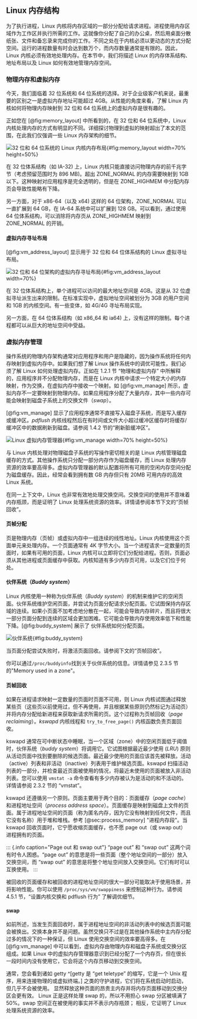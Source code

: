 ## Linux 内存结构
为了执行进程，Linux 内核将内存区域的一部分分配给请求进程。进程使用内存区域作为工作区并执行所需的工作。这就像你分配了自己的办公桌，然后用桌面分散纸张、文件和备忘录来完成你的工作。不同之处在于内核必须以更动态的方式分配空间。运行的进程数量有时会达到数万个，而内存数量通常是有限的。因此，Linux 内核必须有效地处理内存。在本节中，我们将描述 Linux 的内存体系结构、地址布局以及 Linux 如何有效地管理内存空间。

### 物理内存和虚拟内存
今天，我们面临着 32 位系统和 64 位系统的选择。对于企业级客户机来说，最重要的区别之一是虚拟内存地址可能超过 4GB。从性能的角度来看，了解 Linux 内核如何将物理内存映射到 32 位和 64 位系统上的虚拟内存是很有趣的。

正如您在 [@fig:memory_layout] 中所看到的，在 32 位和 64 位系统中，Linux 内核处理内存的方式有明显的不同。详细探讨物理到虚拟的映射超出了本文的范围，在此我们仅强调一些 Linux 内存架构的细节。

![32 位和 64 位系统的 Linux 内核内存布局](images/memory_layout.jpg){#fig:memory_layout width=70% height=50%}

在 32 位体系结构（如 IA-32) 上，Linux 内核只能直接访问物理内存的前千兆字节（考虑预留范围时为 896 MB)。超出 ZONE_NORMAL 的内存需要映射到 1GB 以下。这种映射对应用程序是完全透明的，但是在 ZONE_HIGHMEM 中分配内存页会导致性能略有下降。

另一方面，对于 x86-64（以及 x64) 这样的 64 位架构，ZONE_NORMAL 可以一直扩展到 64 GB，在 IA-64 系统中可以扩展到 128 GB。可以看到，通过使用 64 位体系结构，可以消除将内存页从 ZONE_HIGHMEM 映射到 ZONE_NORMAL 的开销。

#### 虚拟内存寻址布局
[@fig:vm_address_layout] 显示用于 32 位和 64 位体系结构的 Linux 虚拟寻址布局。

![32 位和 64 位架构的虚拟内存寻址布局](images/vm_address_layout.jpg){#fig:vm_address_layout width=70%}

在 32 位体系结构上，单个进程可以访问的最大地址空间是 4GB。这是从 32 位虚拟寻址派生出来的限制。在标准实现中，虚拟地址空间被划分为 3GB 的用户空间和 1GB 的内核空间。有一些变体，如 4G/4G 寻址布局实现。

另一方面，在 64 位体系结构（如 x86_64 和 ia64) 上，没有这样的限制。每个进程都可以从巨大的地址空间中受益。

### 虚拟内存管理
操作系统的物理内存架构通常对应用程序和用户是隐藏的，因为操作系统将任何内存映射到虚拟内存中。如果我们想了解 Linux 操作系统中的调优可能性，我们必须了解 Linux 如何处理虚拟内存。正如在 1.2.1 节 “物理和虚拟内存” 中所解释的，应用程序并不分配物理内存，而是在 Linux 内核中请求一个特定大小的内存映射，作为交换，在虚拟内存中接收一个映射。如 [@fig:vm_manage] 所示，虚拟内存不一定要映射到物理内存。如果应用程序分配了大量内存，其中一些内存可能会映射到磁盘子系统上的交换文件（_swap_）。

[@fig:vm_manage] 显示了应用程序通常不直接写入磁盘子系统，而是写入缓存或缓冲区。_pdflush_ 内核线程然后在有时间或文件大小超过缓冲区缓存时将缓存/缓冲区中的数据刷新到磁盘。请参阅 1.4.2 节的“刷新脏缓冲区”。

![Linux 虚拟内存管理器](images/vm_manage.jpg){#fig:vm_manage width=70% height=50%}

与 Linux 内核处理对物理磁盘子系统的写操作密切相关的是 Linux 内核管理磁盘缓存的方式。其他操作系统只分配一部分内存作为磁盘缓存，而 Linux 处理内存资源的效率要高得多。虚拟内存管理器的默认配置将所有可用的空闲内存空间分配为磁盘缓存。因此，经常会看到拥有数 GB 内存但只有 20MB 可用内存的高效 Linux 系统。

在同一上下文中，Linux 也非常有效地处理交换空间。交换空间的使用并不意味着内存瓶颈，而是证明了 Linux 处理系统资源的效率。详情请参阅本节下文的“页帧回收”。

#### 页帧分配

页是物理内存（页帧）或虚拟内存中一组连续的线性地址。Linux 内核使用这个页面单元来处理内存。一个页面通常有 4K 字节大小。当一个进程请求一定数量的页面时，如果有可用的页面，Linux 内核可以立即将它们分配给进程。否则，页面必须从其他进程或页面缓存中获取。内核知道有多少内存页可用，以及它们位于何处。

#### 伙伴系统（_Buddy system_）
Linux 内核使用一种称为伙伴系统（_Buddy system_）的机制来维护它的空闲页面。伙伴系统维护空闲页面，并尝试为页面分配请求分配页面。它试图保持内存区域的连续。如果小页面不加考虑地分散在一起，可能会导致内存碎片，而且将很大一部分页面分配到连续的区域会更加困难。它可能会导致内存使用效率低下和性能下降。[@fig:buddy_system] 展示了 伙伴系统如何分配页面。

![伙伴系统](images/buddy_system.jpg){#fig:buddy_system}

当页面分配尝试失败时，将激活页面回收。请参阅下文的“页帧回收”。

你可以通过`/proc/buddyinfo`找到关于伙伴系统的信息。详情请参见 2.3.5 节的"Memory used in a zone"。

#### 页帧回收
如果在进程请求映射一定数量的页面时页面不可用，则 Linux 内核试图通过释放某些页（这些页以前使用过，但不再使用，并且根据某些原则仍然标记为活动页）并将内存分配给新进程来获取新请求所需的页。这个过程称为页帧回收（_page reclaiming_）。_kswapd_ 内核线程和 `try_to_free_page()` 内核函数负责页面回收。

kswapd 通常在可中断状态中睡眠，当一个区域（zone）中的空闲页面低于阈值时，伙伴系统（_buddy system_）将调用它。它试图根据最近最少使用 (_LRU_) 原则从活动页面中找到要删除的候选页面。最近最少使用的页面应该首先被释放。活动（active）列表和非活动（inactive）列表用于维护候选页面。kswapd 扫描活动列表的一部分，并检查最近页面被使用的情况，将最近未使用的页面被放入非活动列表。您可以使用 `vmstat -a` 命令查看有多少内存被认为是活动的和不活动的。详情请参阅 2.3.2 节的 “vmstat”。

kswapd 还遵循另一个原则。页面主要用于两个目的：页面缓存（_page cache_）和进程地址空间（_process address space_）。页面缓存是映射到磁盘上文件的页面。属于进程地址空间的页面（称为匿名内存，因为它没有映射到任何文件，而且它没有名称）用于堆和堆栈。参考 [@sec:process_memory] "进程内存段"。当 kswapd 回收页面时，它宁愿收缩页面缓存，也不愿 page out（或 swap out）进程拥有的页面。

::: {.info caption="Page out 和 swap out"}
“page out” 和 “swap out” 这两个词有时令人困惑。“page out” 的意思是将一些页面（整个地址空间的一部分）放入交换空间，而 “swap out” 的意思是将整个地址空间放入交换空间。它们有时可以互换使用。
:::

被回收的页面缓存和被回收的进程地址空间的很大一部分可能取决于使用场景，并将影响性能。你可以使用 `/proc/sys/vm/swappiness` 来控制这种行为。请参阅 4.5.1 节，“设置内核交换和 pdflush 行为” 了解调优细节。

#### swap
如前所述，当发生页面回收时，属于进程地址空间的非活动列表中的候选页面可能会被换出。交换本身并不是问题。虽然交换只不过是在其他操作系统中主内存分配过多的情况下的一种保证，但 Linux 使用交换空间的效率要高得多。在 [@fig:vm_manage] 中可以看到，虚拟内存由物理内存和磁盘子系统或交换分区组成。如果 Linux 中的虚拟内存管理器意识到已经分配了一个内存页，但在很长一段时间内没有使用它，它会将这个内存页移动到交换空间。

通常，您会看到诸如 getty ^[getty 是 “get teletype” 的缩写，它是一个 Unix 程序，用来连接物理的或虚拟终端。] 之类的守护进程，它们将在系统启动时启动，但几乎不会被使用。 显然释放这种页面的昂贵主内存并将内存页面移动到交换分区会更有效。 Linux 正是这样处理 swap 的，所以不用担心 swap 分区被填满了 50%。swap 空间正在被使用的事实并不表示内存瓶颈； 相反，它证明了 Linux 处理系统资源的效率。